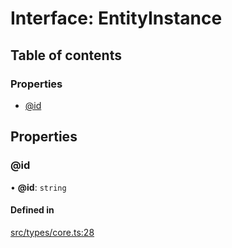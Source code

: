 # Interface: EntityInstance

## Table of contents

### Properties

- [@id](../wiki/EntityInstance#@id)

## Properties

### @id

• **@id**: `string`

#### Defined in

[src/types/core.ts:28](https://github.com/decisively-io/interview-sdk/blob/770bbcca93a518c7b415ad9d9ccd638fa2cf2acf/src/types/core.ts#L28)
